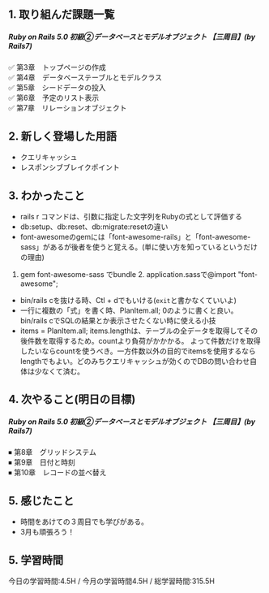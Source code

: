 ## 1. 取り組んだ課題一覧
##### Ruby on Rails 5.0 初級②データベースとモデルオブジェクト 【三周目】(by Rails7)
✅ 第3章　トップページの作成  
✅ 第4章　データベーステーブルとモデルクラス  
✅ 第5章　シードデータの投入  
✅ 第6章　予定のリスト表示  
✅ 第7章　リレーションオブジェクト  

## 2. 新しく登場した用語
- クエリキャッシュ
- レスポンシブブレイクポイント

## 3. わかったこと
- rails r コマンドは、引数に指定した文字列をRubyの式として評価する
- db:setup、db:reset、db:migrate:resetの違い
- font-awesomeのgemには「font-awesome-rails」と「font-awesome-sass」があるが後者を使うと覚える。(単に使い方を知っているというだけの理由)
1. gem font-awesome-sass でbundle 2. application.sassで@import "font-awesome"; 
-  bin/rails cを抜ける時、Ctl + dでもいける(```exit```と書かなくていいよ)
-  一行に複数の「式」を書く時、PlanItem.all; 0のように書くと良い。bin/rails cでSQLの結果とか表示させたくない時に使える小技
-  items = PlanItem.all; items.lengthは、テーブルの全データを取得してその後件数を取得するため。countより負荷がかかかる。
よって件数だけを取得したいならcountを使うべき。一方件数以外の目的でitemsを使用するならlengthでもよい。どのみちクエリキャッシュが効くのでDBの問い合わせ自体は少なくて済む。

## 4. 次やること(明日の目標) 
##### Ruby on Rails 5.0 初級②データベースとモデルオブジェクト 【三周目】(by Rails7)
⏹ 第8章　グリッドシステム  
⏹ 第9章　日付と時刻  
⏹ 第10章　レコードの並べ替え  

## 5. 感じたこと
- 時間をあけての３周目でも学びがある。
- 3月も頑張ろう！

## 5. 学習時間
今日の学習時間:4.5H / 今月の学習時間4.5H / 総学習時間:315.5H　

